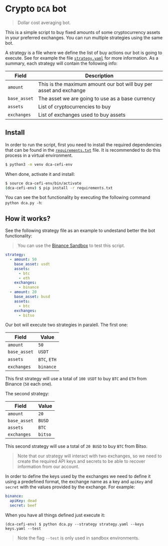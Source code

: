 # Crypto `DCA` bot

>Dollar cost averaging bot.

This is a simple script to buy fixed amounts of some cryptocurrency assets in your preferred
exchanges. You can run multiple strategies using the same bot.

A strategy is a file where we define the list of buy actions our bot is going to execute. See for example
the file [`strategy.yaml`](strategy.yaml) for more information. As a summary, each strategy will 
contain the following info:

| Field        	| Description                                                        	|
|--------------	|--------------------------------------------------------------------	|
| `amount`     	| This is the maximum amount our bot will buy per asset and exchange 	|
| `base_asset` 	| The asset we are going to use as a base currency                   	|
| `assets`     	| List of cryptocurrencies to buy                                       |
| `exchanges`  	| List of exchanges used to buy assets                               	|

## Install

In order to run the script, first you need to install the required dependencies that can be found in
the [`requirements.txt`](requirements.txt) file. It is recommended to do this process in a virtual
environment.

```sh
$ python3 -m venv dca-cefi-env
```

When done, activate it and install:

```sh
$ source dca-cefi-env/bin/activate
(dca-cefi-env) $ pip install -r requirements.txt
```

You can see the bot functionality by executing the following command `python dca.py -h`:

## How it works?

See the following strategy file as an example to undestand better the bot functionality:

>You can use the [Binance Sandbox](https://testnet.binance.vision/) to test this script.

```yaml
strategy:
  - amount: 50
    base_asset: usdt
    assets:
      - btc
      - eth
    exchanges:
      - binance
  - amount: 20
    base_asset: busd
    assets:
      - btc
    exchanges:
      - bitso
```

Our bot will execute two strategies in paralell. The first one:

| Field        	| Value                                                        	|
|--------------	|--------------------------------------------------------------------	|
| `amount`     	| `50` 	|
| `base_asset` 	| `USDT`                   	|
| `assets`     	| `BTC`, `ETH`                                       |
| `exchanges`  	| `binance`                              	|

This first strategy will use a total of `100 USDT` to buy `BTC` and `ETH` from Binance (`50` each one).

The second strategy:

| Field        	| Value                                                        	|
|--------------	|--------------------------------------------------------------------	|
| `amount`     	| `20` 	|
| `base_asset` 	| `BUSD`                   	|
| `assets`     	| `BTC`                                       |
| `exchanges`  	| `bitso`                              	|

This second strategy will use a total of `20 BUSD` to buy `BTC` from Bitso. 

>Note that our strategy will interact with two exchanges, so we need to create the required API keys and
>secrets to be able to recover information from our account.

In order to define the keys used by the exchanges we need to define it using a predefined format, the
exchange name as a key and `apiKey` and `secret` with the values provided by the exchange. For example:

```yaml
binance:
  apiKey: dead
  secret: beef
```

When you have all things defined just execute it:

```
(dca-cefi-env) $ python dca.py --strategy strategy.yaml --keys keys.yaml --test
```

>Note the flag `--test` is only used in sandbox environments.
